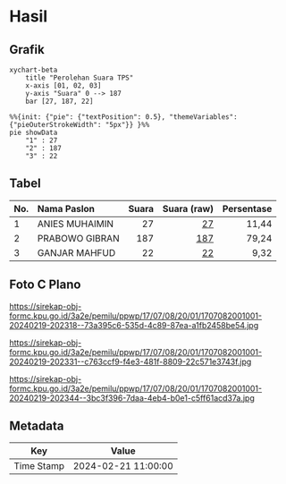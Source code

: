 # Hasil

## Grafik

```mermaid
xychart-beta
    title "Perolehan Suara TPS"
    x-axis [01, 02, 03]
    y-axis "Suara" 0 --> 187
    bar [27, 187, 22]
```

```mermaid
%%{init: {"pie": {"textPosition": 0.5}, "themeVariables": {"pieOuterStrokeWidth": "5px"}} }%%
pie showData
    "1" : 27
    "2" : 187
    "3" : 22
```

## Tabel

| No. | Nama Paslon    | Suara | Suara (raw) | Persentase |
|:--- |:-------------- | -----:| -----------:| ----------:|
| 1   | ANIES MUHAIMIN | 27    | [27][p-1]   | 11,44      |
| 2   | PRABOWO GIBRAN | 187   | [187][p-2]  | 79,24      |
| 3   | GANJAR MAHFUD  | 22    | [22][p-3]   | 9,32       |


[p-1]: https://github.com/gigit-pemilu/pemilu-2024-17-bengkulu/blob/main/pilpres/hitung-suara/sub/17-bengkulu/sub/07-lebong/sub/08-lebong-sakti/sub/2001-ujung-tanjung-i/sub/001-tps/sub/paslon-1.txt
[p-2]: https://github.com/gigit-pemilu/pemilu-2024-17-bengkulu/blob/main/pilpres/hitung-suara/sub/17-bengkulu/sub/07-lebong/sub/08-lebong-sakti/sub/2001-ujung-tanjung-i/sub/001-tps/sub/paslon-2.txt
[p-3]: https://github.com/gigit-pemilu/pemilu-2024-17-bengkulu/blob/main/pilpres/hitung-suara/sub/17-bengkulu/sub/07-lebong/sub/08-lebong-sakti/sub/2001-ujung-tanjung-i/sub/001-tps/sub/paslon-3.txt

## Foto C Plano

https://sirekap-obj-formc.kpu.go.id/3a2e/pemilu/ppwp/17/07/08/20/01/1707082001001-20240219-202318--73a395c6-535d-4c89-87ea-a1fb2458be54.jpg

https://sirekap-obj-formc.kpu.go.id/3a2e/pemilu/ppwp/17/07/08/20/01/1707082001001-20240219-202331--c763ccf9-f4e3-481f-8809-22c571e3743f.jpg

https://sirekap-obj-formc.kpu.go.id/3a2e/pemilu/ppwp/17/07/08/20/01/1707082001001-20240219-202344--3bc3f396-7daa-4eb4-b0e1-c5ff61acd37a.jpg


## Metadata

| Key        | Value               |
| ---------- | ------------------- |
| Time Stamp | 2024-02-21 11:00:00 |



